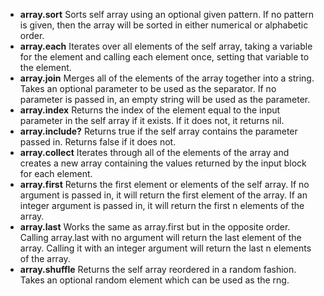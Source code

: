 * **array.sort**
  Sorts self array using an optional given pattern.  If no pattern is given, then the array will be sorted in either numerical or alphabetic order.
* **array.each**
  Iterates over all elements of the self array, taking a variable for the element and calling each element once, setting that variable to the element.
* **array.join**
  Merges all of the elements of the array together into a string.  Takes an optional parameter to be used as the separator.  If no parameter is passed in, an empty string will be used as the parameter.
* **array.index**
  Returns the index of the element equal to the input parameter in the self array if it exists.  If it does not, it returns nil.
* **array.include?**
  Returns true if the self array contains the parameter passed in.  Returns false if it does not.
* **array.collect**
  Iterates through all of the elements of the array and creates a new array containing the values returned by the input block for each element.
* **array.first**
  Returns the first element or elements of the self array.  If no argument is passed in, it will return the first element of the array.  If an integer argument is passed in, it will return the first n elements of the array.
* **array.last**
  Works the same as array.first but in the opposite order.  Calling array.last with no argument will return the last element of the array. Calling it with an integer argument will return the last n elements of the array.
* **array.shuffle**
  Returns the self array reordered in a random fashion.  Takes an optional random element which can be used as the rng.
